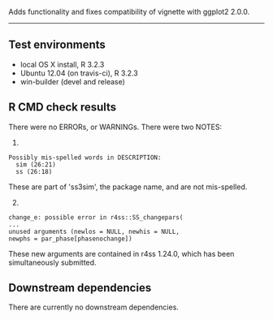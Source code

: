 Adds functionality and fixes compatibility of vignette with ggplot2 2.0.0.

---

## Test environments
* local OS X install, R 3.2.3
* Ubuntu 12.04 (on travis-ci), R 3.2.3
* win-builder (devel and release)

## R CMD check results
There were no ERRORs, or WARNINGs. There were two NOTES:

1.
```
Possibly mis-spelled words in DESCRIPTION:
  sim (26:21)
  ss (26:18)
```

These are part of 'ss3sim', the package name, and are not mis-spelled.

2.
```
change_e: possible error in r4ss::SS_changepars(
...
unused arguments (newlos = NULL, newhis = NULL,
newphs = par_phase[phasenochange])
```

These new arguments are contained in r4ss 1.24.0, which has
been simultaneously submitted.

## Downstream dependencies

There are currently no downstream dependencies.
